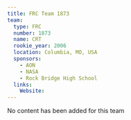 ```yaml
---
title: FRC Team 1873
team:
  type: FRC
  number: 1873
  name: CRT
  rookie_year: 2006
  location: Columbia, MO, USA
  sponsors:
    - AON
    - NASA
    - Rock Bridge High School
  links:
    Website: 
---
```

No content has been added for this team